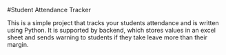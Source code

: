 #Student Attendance Tracker

This is a simple project that tracks your students attendance and is written using Python. It is supported by backend, which stores values in an excel sheet and sends warning to students if they take leave more than their margin.
